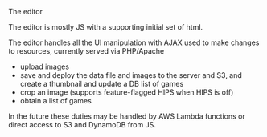 The editor 

The editor is mostly JS with a supporting initial set of html.

The editor handles all the UI manipulation with AJAX used to make changes to resources, currently served via PHP/Apache
* upload images
* save and deploy the data file and images to the server and S3, and create a thumbnail and update a DB list of games
* crop an image (supports feature-flagged HIPS when HIPS is off)
* obtain a list of games

In the future these duties may be handled by AWS Lambda functions or direct access to S3 and DynamoDB from JS.
